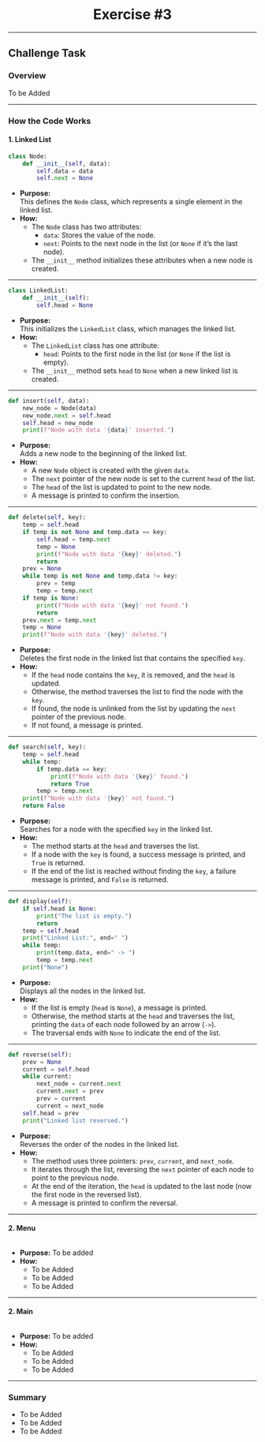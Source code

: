 <div align="center">

# Exercise #3

</div>

---

## Challenge Task

### Overview

To be Added

---

### How the Code Works

#### 1. **Linked List**
```python
class Node:
    def __init__(self, data):
        self.data = data
        self.next = None
```
- **Purpose:**  
  This defines the `Node` class, which represents a single element in the linked list.
- **How:**  
  - The `Node` class has two attributes:
    - `data`: Stores the value of the node.
    - `next`: Points to the next node in the list (or `None` if it’s the last node).
  - The `__init__` method initializes these attributes when a new node is created.

---

```python
class LinkedList:
    def __init__(self):
        self.head = None
```
- **Purpose:**  
  This initializes the `LinkedList` class, which manages the linked list.
- **How:**  
  - The `LinkedList` class has one attribute:
    - `head`: Points to the first node in the list (or `None` if the list is empty).
  - The `__init__` method sets `head` to `None` when a new linked list is created.

---

```python
def insert(self, data):
    new_node = Node(data)
    new_node.next = self.head
    self.head = new_node
    print(f"Node with data '{data}' inserted.")
```
- **Purpose:**  
  Adds a new node to the beginning of the linked list.
- **How:**  
  - A new `Node` object is created with the given `data`.
  - The `next` pointer of the new node is set to the current `head` of the list.
  - The `head` of the list is updated to point to the new node.
  - A message is printed to confirm the insertion.

---

```python
def delete(self, key):
    temp = self.head
    if temp is not None and temp.data == key:
        self.head = temp.next
        temp = None
        print(f"Node with data '{key}' deleted.")
        return
    prev = None
    while temp is not None and temp.data != key:
        prev = temp
        temp = temp.next
    if temp is None:
        print(f"Node with data '{key}' not found.")
        return
    prev.next = temp.next
    temp = None
    print(f"Node with data '{key}' deleted.")
```
- **Purpose:**  
  Deletes the first node in the linked list that contains the specified `key`.
- **How:**  
  - If the `head` node contains the `key`, it is removed, and the `head` is updated.
  - Otherwise, the method traverses the list to find the node with the `key`.
  - If found, the node is unlinked from the list by updating the `next` pointer of the previous node.
  - If not found, a message is printed.

---

```python
def search(self, key):
    temp = self.head
    while temp:
        if temp.data == key:
            print(f"Node with data '{key}' found.")
            return True
        temp = temp.next
    print(f"Node with data '{key}' not found.")
    return False
```
- **Purpose:**  
  Searches for a node with the specified `key` in the linked list.
- **How:**  
  - The method starts at the `head` and traverses the list.
  - If a node with the `key` is found, a success message is printed, and `True` is returned.
  - If the end of the list is reached without finding the `key`, a failure message is printed, and `False` is returned.

---

```python
def display(self):
    if self.head is None:
        print("The list is empty.")
        return
    temp = self.head
    print("Linked List:", end=" ")
    while temp:
        print(temp.data, end=" -> ")
        temp = temp.next
    print("None")
```
- **Purpose:**  
  Displays all the nodes in the linked list.
- **How:**  
  - If the list is empty (`head` is `None`), a message is printed.
  - Otherwise, the method starts at the `head` and traverses the list, printing the `data` of each node followed by an arrow (`->`).
  - The traversal ends with `None` to indicate the end of the list.

---

```python
def reverse(self):
    prev = None
    current = self.head
    while current:
        next_node = current.next
        current.next = prev
        prev = current
        current = next_node
    self.head = prev
    print("Linked list reversed.")
```
- **Purpose:**  
  Reverses the order of the nodes in the linked list.
- **How:**  
  - The method uses three pointers: `prev`, `current`, and `next_node`.
  - It iterates through the list, reversing the `next` pointer of each node to point to the previous node.
  - At the end of the iteration, the `head` is updated to the last node (now the first node in the reversed list).
  - A message is printed to confirm the reversal.

---

#### 2. **Menu**
```[Code] (To be added)
```
- **Purpose:** To be added
- **How:**  
  - To be Added
  - To be Added
  - To be Added

---

#### 2. **Main**
```[Code] (To be added)
```
- **Purpose:** To be added
- **How:**  
  - To be Added
  - To be Added
  - To be Added

---

### Summary

- To be Added
- To be Added
- To be Added